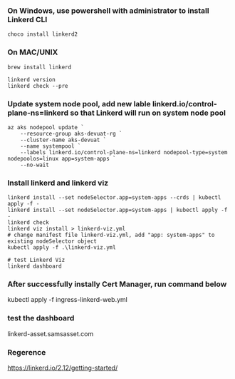 ### On Windows, use powershell with administrator to install Linkerd CLI
```
choco install linkerd2
```

 ### On MAC/UNIX
 ```
 brew install linkerd
```

```
linkerd version
linkerd check --pre
```

###  Update system node pool, add new lable linkerd.io/control-plane-ns=linkerd so that Linkerd will run on system node pool
```
az aks nodepool update `
    --resource-group aks-devuat-rg `
    --cluster-name aks-devuat `
    --name systempool `
    --labels linkerd.io/control-plane-ns=linkerd nodepool-type=system nodepoolos=linux app=system-apps `
    --no-wait  
```

### Install linkerd and linkerd viz
```
linkerd install --set nodeSelector.app=system-apps --crds | kubectl apply -f -
linkerd install --set nodeSelector.app=system-apps | kubectl apply -f -
linkerd check
linkerd viz install > linkerd-viz.yml
# change manifest file linkerd-viz.yml, add "app: system-apps" to existing nodeSelector object
kubectl apply -f .\linkerd-viz.yml

# test Linkerd Viz
linkerd dashboard
```

### After successfully instally Cert Manager, run command below
kubectl apply -f ingress-linkerd-web.yml

### test the dashboard
linkerd-asset.samsasset.com

### Regerence
https://linkerd.io/2.12/getting-started/